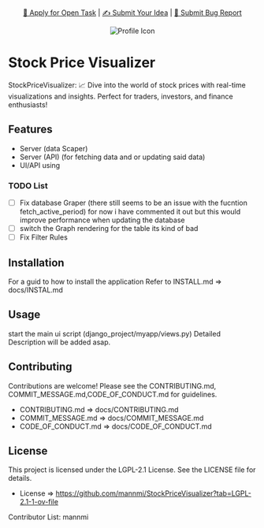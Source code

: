 <p align="center">
  <a href="https://github.com/mannmi/StockPriceVisualizer/issues?q=is%3Aopen+is%3Aissue+-label%3A%22Application+Proposal%22+-label%3A%22WIP%22+">🚀 Apply for Open Task</a> | <a href="https://github.com/mannmi/StockPriceVisualizer/issues">✍️ Submit Your Idea</a> | <a href="https://github.com/mannmi/StockPriceVisualizer/issues/new?assignees=&labels=&projects=&template=bug_report.md&title="> 🐛 Submit Bug Report</a>
</p>

<p align="center">
  <img src="PROFILE_PICTURE_URL" alt="Profile Icon" />
</p>

# Stock Price Visualizer

StockPriceVisualizer: 📈 Dive into the world of stock prices with real-time visualizations and insights. Perfect for traders, investors, and finance enthusiasts!

## Features

- Server (data Scaper)
- Server (API) (for fetching data and or updating said data)
- UI/API using

### TODO List
- [ ] Fix database Graper (there still seems to be an  issue with the fucntion fetch_active_period)
for now i have commented it out but this would improve performance when updating the database 
- [ ] switch the Graph rendering for the table its kind of bad 
- [ ] Fix Filter Rules

## Installation
For a guid to how to install the application Refer to INSTALL.md
=> docs/INSTAL.md

## Usage
start the main ui script (django_project/myapp/views.py)
Detailed Description will be added asap.

## Contributing

Contributions are welcome! Please see the CONTRIBUTING.md, COMMIT_MESSAGE.md,CODE_OF_CONDUCT.md for guidelines.

* CONTRIBUTING.md => docs/CONTRIBUTING.md  
* COMMIT_MESSAGE.md => docs/COMMIT_MESSAGE.md
* CODE_OF_CONDUCT.md => docs/CODE_OF_CONDUCT.md

## License

This project is licensed under the LGPL-2.1 License. See the LICENSE file for details.
* License => https://github.com/mannmi/StockPriceVisualizer?tab=LGPL-2.1-1-ov-file


Contributor List:
mannmi